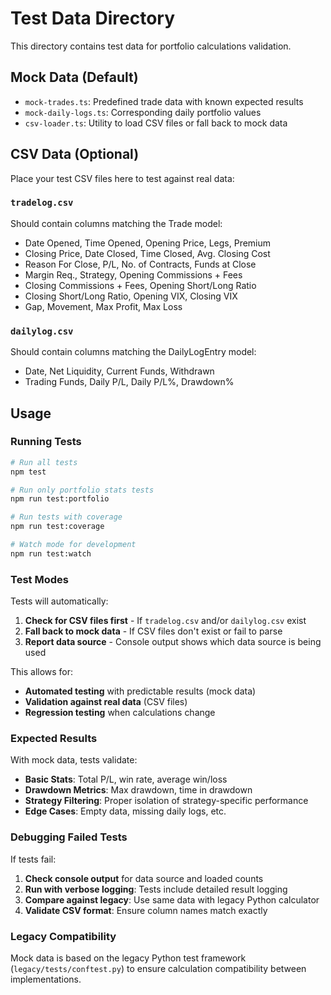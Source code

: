 # Test Data Directory

This directory contains test data for portfolio calculations validation.

## Mock Data (Default)
- `mock-trades.ts`: Predefined trade data with known expected results
- `mock-daily-logs.ts`: Corresponding daily portfolio values
- `csv-loader.ts`: Utility to load CSV files or fall back to mock data

## CSV Data (Optional)
Place your test CSV files here to test against real data:

### `tradelog.csv`
Should contain columns matching the Trade model:
- Date Opened, Time Opened, Opening Price, Legs, Premium
- Closing Price, Date Closed, Time Closed, Avg. Closing Cost
- Reason For Close, P/L, No. of Contracts, Funds at Close
- Margin Req., Strategy, Opening Commissions + Fees
- Closing Commissions + Fees, Opening Short/Long Ratio
- Closing Short/Long Ratio, Opening VIX, Closing VIX
- Gap, Movement, Max Profit, Max Loss

### `dailylog.csv`
Should contain columns matching the DailyLogEntry model:
- Date, Net Liquidity, Current Funds, Withdrawn
- Trading Funds, Daily P/L, Daily P/L%, Drawdown%

## Usage

### Running Tests
```bash
# Run all tests
npm test

# Run only portfolio stats tests
npm run test:portfolio

# Run tests with coverage
npm run test:coverage

# Watch mode for development
npm run test:watch
```

### Test Modes
Tests will automatically:
1. **Check for CSV files first** - If `tradelog.csv` and/or `dailylog.csv` exist
2. **Fall back to mock data** - If CSV files don't exist or fail to parse
3. **Report data source** - Console output shows which data source is being used

This allows for:
- **Automated testing** with predictable results (mock data)
- **Validation against real data** (CSV files)
- **Regression testing** when calculations change

### Expected Results
With mock data, tests validate:
- **Basic Stats**: Total P/L, win rate, average win/loss
- **Drawdown Metrics**: Max drawdown, time in drawdown
- **Strategy Filtering**: Proper isolation of strategy-specific performance
- **Edge Cases**: Empty data, missing daily logs, etc.

### Debugging Failed Tests
If tests fail:
1. **Check console output** for data source and loaded counts
2. **Run with verbose logging**: Tests include detailed result logging
3. **Compare against legacy**: Use same data with legacy Python calculator
4. **Validate CSV format**: Ensure column names match exactly

### Legacy Compatibility
Mock data is based on the legacy Python test framework (`legacy/tests/conftest.py`) to ensure calculation compatibility between implementations.
